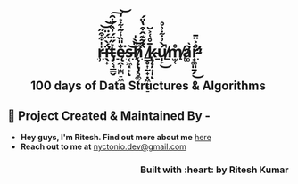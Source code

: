 <p align="center">
    <a href="https://jayvardhanrathi.tech">
        <h1 align="center" > r̵̹̍̍͒͒̋͝͝ḯ̴̖̟̀̈́̈̕t̵̡͔̘̳̬͛̋̈́͗̏͋̑͠ę̷̭͎̫̪̠͖̐̎̏̾͂͋͛̒͘͝s̵͔͖͓͕͝͝ͅh̸̨̨̢̡̛̥͚͔̎̀̍ ̸̳̥͎̰̟̣͖̟̜̠̏͊̃͊̂͒̔̈́k̴̢̨̦̟̩̄̊͑͐̆ͅú̸̩̙̀͗͋͗̊̕̚͜m̸̫̜̊ầ̷̛͚͘r̴̛̟͚͈̱̗̊͐̈̄̕͜  </h1>
    </a>
<h2 align="center"> 100 days of Data Structures & Algorithms </h2>
</p>

## :man: Project Created & Maintained By -

- **Hey guys, I'm Ritesh. Find out more about me** [ here](https://linkedin.com/in/nyctonio)
- **Reach out to me at** [nyctonio.dev@gmail.com](nyctonio.dev@gmail.com)

<h3 align="right">Built with :heart: by Ritesh Kumar</h3>
